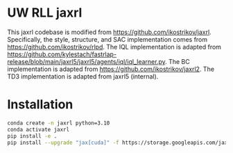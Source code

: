 # UW RLL jaxrl

This jaxrl codebase is modified from https://github.com/ikostrikov/jaxrl. Specifically, the style, structure, and SAC implementation comes from https://github.com/ikostrikov/rlpd. The IQL implementation is adapted from https://github.com/kylestach/fastrlap-release/blob/main/jaxrl5/jaxrl5/agents/iql/iql_learner.py. The BC implementation is adapted from https://github.com/ikostrikov/jaxrl2. The TD3 implementation is adapted from jaxrl5 (internal).

# Installation

```bash
conda create -n jaxrl python=3.10
conda activate jaxrl
pip install -e .
pip install --upgrade "jax[cuda]" -f https://storage.googleapis.com/jax-releases/jax_releases.html  # Note: wheels only available on linux.

```
